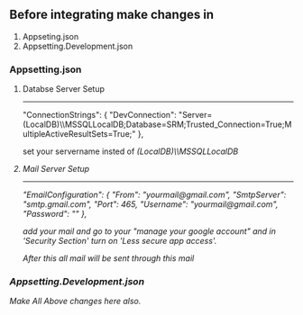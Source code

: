 <h2> Before integrating make changes in</h2>
<ol>
<li>Appseting.json</li>
<li>Appsetting.Development.json</li>
</ol>

<h3>Appsetting.json</h3>
<ol>
<li>Databse Server Setup</li>
<hr/>
<p>
"ConnectionStrings": 
{
    "DevConnection": "Server=(LocalDB)\\MSSQLLocalDB;Database=SRM;Trusted_Connection=True;MultipleActiveResultSets=True;"
  },
</p>
 <p>
 set your servername insted of <i>(LocalDB)\\MSSQLLocalDB<i> 
 </p>
 
 <li>Mail Server Setup</li>
 <hr/>
 <p>
 "EmailConfiguration": {
    "From": "yourmail@gmail.com",
    "SmtpServer": "smtp.gmail.com",
    "Port": 465,
    "Username": "yourmail@gmail.com",
    "Password": ""
  },
 </p>
 <p>
 add your mail
 and go to your "manage your google  account" and in 'Security Section'
 turn on 'Less secure app access'.
 
 After this all mail will be sent through this mail
 
 </p>
 </ol>
 
 
 <h3>Appsetting.Development.json</h3>
 
 Make All Above changes here also.
